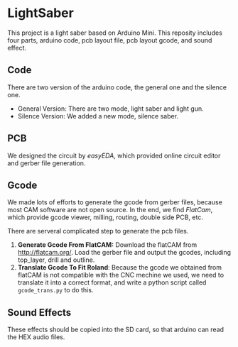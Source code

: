 # LightSaber
This project is a light saber based on Arduino Mini. This reposity includes four parts, arduino code, pcb layout file, pcb layout gcode, and sound effect.

## Code
There are two version of the arduino code, the general one and the silence one. 

* General Version: There are two mode, light saber and light gun. 
* Silence Version: We added a new mode, silence saber.

## PCB
We designed the circuit by *easyEDA*, which provided online circuit editor and gerber file generation.

## Gcode
We made lots of efforts to generate the gcode from gerber files, because most CAM software are not open source. In the end, we find *FlatCam*, which provide gcode viewer, milling, routing, double side PCB, etc.

There are serveral complicated step to generate the pcb files.
1. **Generate Gcode From FlatCAM:** Download the flatCAM from http://flatcam.org/. Load the gerber file and output the gcodes, including top_layer, drill and outline.
2. **Translate Gcode To Fit Roland**: Because the gcode we obtained from flatCAM is not compatible with the CNC mechine we used, we need to translate it into a correct format, and write a python script called ```gcode_trans.py```  to do this.

## Sound Effects
These effects should be copied into the SD card, so that arduino can read the HEX audio files.